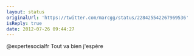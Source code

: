 ```yaml
---
layout: status
originalUrl: 'https://twitter.com/marcgg/status/228425542267969536'
isReply: true
date: 2012-07-26 09:44:27
---
```


@expertesocialfr Tout va bien j'espère
